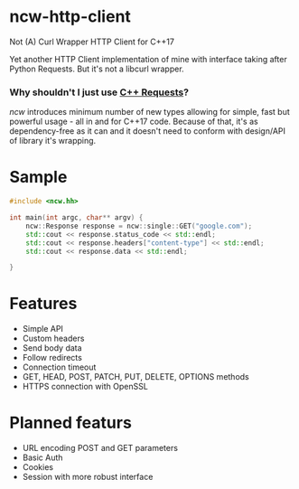 # ncw-http-client
Not (A) Curl Wrapper HTTP Client for C++17

Yet another HTTP Client implementation of mine with interface taking after Python Requests. But it's not a libcurl wrapper.

### Why shouldn't I just use [C++ Requests](https://github.com/libcpr/cpr)?

*ncw* introduces minimum number of new types allowing for simple, fast but powerful usage - all in and for C++17 code. Because of that, it's as dependency-free as it can and it doesn't need to conform with design/API of library it's wrapping.

# Sample

```c++
#include <ncw.hh>

int main(int argc, char** argv) {
    ncw::Response response = ncw::single::GET("google.com");
    std::cout << response.status_code << std::endl;                     // 200
    std::cout << response.headers["content-type"] << std::endl;         // "text/html; charset=ISO-8859-1"
    std::cout << response.data << std::endl;                            // "<!doctype html><html itemscope="" ..."

}
```

# Features

- Simple API
- Custom headers
- Send body data
- Follow redirects
- Connection timeout
- GET, HEAD, POST, PATCH, PUT, DELETE, OPTIONS methods 
- HTTPS connection with OpenSSL

# Planned featurs

- URL encoding POST and GET parameters
- Basic Auth
- Cookies
- Session with more robust interface
